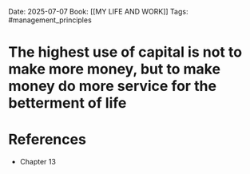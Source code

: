 Date: 2025-07-07
Book: [[MY LIFE AND WORK]]
Tags: #management_principles 
# The highest use of capital is not to make more money, but to make money do more service for the betterment of life



# References
- Chapter 13